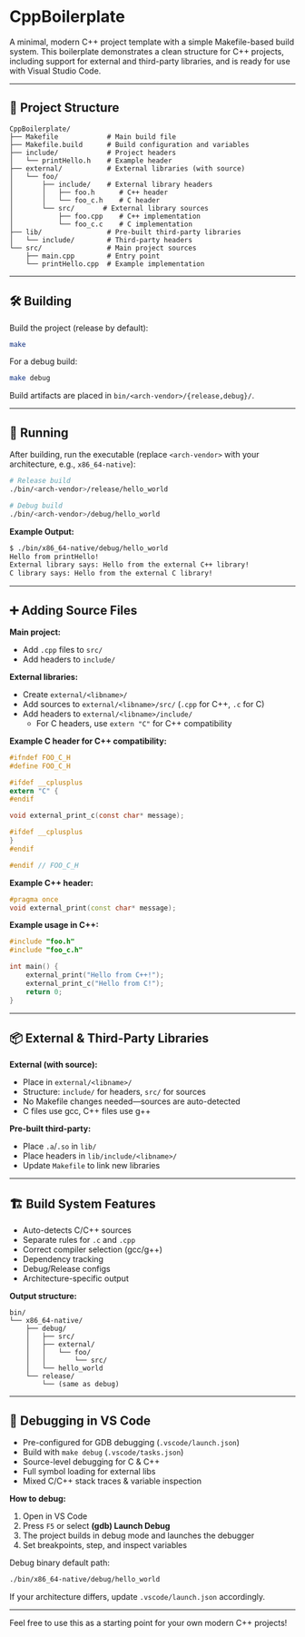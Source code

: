 
# CppBoilerplate

A minimal, modern C++ project template with a simple Makefile-based build system. This boilerplate demonstrates a clean structure for C++ projects, including support for external and third-party libraries, and is ready for use with Visual Studio Code.

---

## 📁 Project Structure

```
CppBoilerplate/
├── Makefile            # Main build file
├── Makefile.build      # Build configuration and variables
├── include/            # Project headers
│   └── printHello.h    # Example header
├── external/           # External libraries (with source)
│   └── foo/
│       ├── include/    # External library headers
│       │   ├── foo.h      # C++ header
│       │   └── foo_c.h    # C header
│       └── src/       # External library sources
│           ├── foo.cpp    # C++ implementation
│           └── foo_c.c    # C implementation
├── lib/                # Pre-built third-party libraries
│   └── include/        # Third-party headers
└── src/                # Main project sources
    ├── main.cpp        # Entry point
    └── printHello.cpp  # Example implementation
```

---

## 🛠️ Building

Build the project (release by default):

```sh
make
```

For a debug build:

```sh
make debug
```

Build artifacts are placed in `bin/<arch-vendor>/{release,debug}/`.

---

## 🚀 Running

After building, run the executable (replace `<arch-vendor>` with your architecture, e.g., `x86_64-native`):

```sh
# Release build
./bin/<arch-vendor>/release/hello_world

# Debug build
./bin/<arch-vendor>/debug/hello_world
```

**Example Output:**

```sh
$ ./bin/x86_64-native/debug/hello_world
Hello from printHello!
External library says: Hello from the external C++ library!
C library says: Hello from the external C library!
```

---

## ➕ Adding Source Files

**Main project:**
- Add `.cpp` files to `src/`
- Add headers to `include/`

**External libraries:**
- Create `external/<libname>/`
- Add sources to `external/<libname>/src/` (`.cpp` for C++, `.c` for C)
- Add headers to `external/<libname>/include/`
  - For C headers, use `extern "C"` for C++ compatibility

**Example C header for C++ compatibility:**

```c
#ifndef FOO_C_H
#define FOO_C_H

#ifdef __cplusplus
extern "C" {
#endif

void external_print_c(const char* message);

#ifdef __cplusplus
}
#endif

#endif // FOO_C_H
```

**Example C++ header:**

```cpp
#pragma once
void external_print(const char* message);
```

**Example usage in C++:**

```cpp
#include "foo.h"
#include "foo_c.h"

int main() {
    external_print("Hello from C++!");
    external_print_c("Hello from C!");
    return 0;
}
```

---

## 📦 External & Third-Party Libraries

**External (with source):**
- Place in `external/<libname>/`
- Structure: `include/` for headers, `src/` for sources
- No Makefile changes needed—sources are auto-detected
- C files use gcc, C++ files use g++

**Pre-built third-party:**
- Place `.a`/`.so` in `lib/`
- Place headers in `lib/include/<libname>/`
- Update `Makefile` to link new libraries

---

## 🏗️ Build System Features

- Auto-detects C/C++ sources
- Separate rules for `.c` and `.cpp`
- Correct compiler selection (gcc/g++)
- Dependency tracking
- Debug/Release configs
- Architecture-specific output

**Output structure:**

```
bin/
└── x86_64-native/
    ├── debug/
    │   ├── src/
    │   ├── external/
    │   │   └── foo/
    │   │       └── src/
    │   └── hello_world
    └── release/
        └── (same as debug)
```

---

## 🐞 Debugging in VS Code

- Pre-configured for GDB debugging (`.vscode/launch.json`)
- Build with `make debug` (`.vscode/tasks.json`)
- Source-level debugging for C & C++
- Full symbol loading for external libs
- Mixed C/C++ stack traces & variable inspection

**How to debug:**
1. Open in VS Code
2. Press `F5` or select **(gdb) Launch Debug**
3. The project builds in debug mode and launches the debugger
4. Set breakpoints, step, and inspect variables

Debug binary default path:

```sh
./bin/x86_64-native/debug/hello_world
```

If your architecture differs, update `.vscode/launch.json` accordingly.

---

Feel free to use this as a starting point for your own modern C++ projects!
